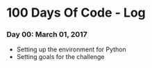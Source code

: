 

# 100 Days Of Code - Log


### Day 00: March 01, 2017
* Setting up the environment for Python
* Setting goals for the challenge 
